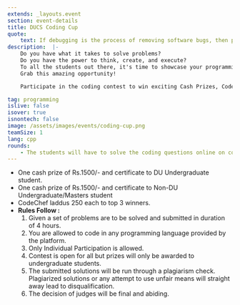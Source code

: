 ```yaml
---
extends: _layouts.event
section: event-details
title: DUCS Coding Cup
quote:
    text: If debugging is the process of removing software bugs, then programming must be the process of putting them in. - Edsger Dijkstra
description:  |-
    Do you have what it takes to solve problems?
    Do you have the power to think, create, and execute?
    To all the students out there, it's time to showcase your programming skills! 
    Grab this amazing opportunity!

    Participate in the coding contest to win exciting Cash Prizes, CodeChef laddus and Certificates! 💰

tag: programming
islive: false
isover: true
isnontech: false
image: /assets/images/events/coding-cup.png
teamSize: 1
lang: cpp
rounds:
    - The students will have to solve the coding questions online on codechef.
---
```

- One cash prize of Rs.1500/- and certificate to DU Undergraduate student.
- One cash prize of Rs.1500/- and certificate to Non-DU Undergraduate/Masters student
- CodeChef laddus 250 each to top 3 winners.
- **Rules Follow :**
    1. Given a set of problems are to be solved and submitted in duration of 4 hours.
    2. You are allowed to code in any programming language provided by the platform.
    3. Only Individual Participation is allowed.
    4. Contest is open for all but prizes will only be awarded to undergraduate students.
    5. The submitted solutions will be run through a plagiarism check. Plagiarized solutions or any attempt to use unfair means will straight away lead to disqualification.
    6. The decision of judges will be final and abiding.

